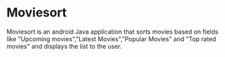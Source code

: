 # Moviesort
Moviesort is an android Java application that sorts movies based on fields like "Upcoming movies","Latest Movies","Popular Movies" and "Top rated movies" and displays the list to the user.
